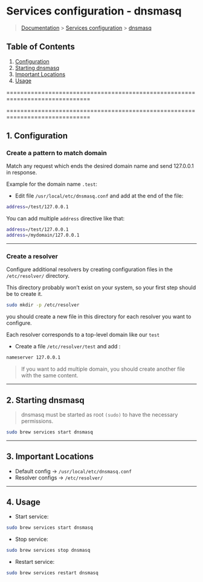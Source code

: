 # Services configuration - dnsmasq

> [Documentation](./../../readme.md) > [Services configuration](./../readme.md) > [dnsmasq](./dnsmasq.md)

## Table of Contents
1. [Configuration](#configuration)
2. [Starting dnsmasq](#starting)
3. [Important Locations](#important-locations)
4. [Usage](#usage)

==============================================================================

==============================================================================

## 1. Configuration

### Create a pattern to match domain

Match any request which ends the desired domain name and send 127.0.0.1 in response.

Example for the domain name `.test`:

* Edit file `/usr/local/etc/dnsmasq.conf` and add at the end of the file:

```bash
address=/test/127.0.0.1
```

You can add multiple `address` directive like that:

```bash
address=/test/127.0.0.1
address=/mydomain/127.0.0.1
```

---

### Create a resolver

Configure additional resolvers by creating configuration files in the `/etc/resolver/` directory.

This directory probably won’t exist on your system, so your first step should be to create it.

```bash
sudo mkdir -p /etc/resolver
```

you should create a new file in this directory for each resolver you want to configure.

Each resolver corresponds to a top-level domain like our `test`

* Create a file `/etc/resolver/test` and add :
```bash
nameserver 127.0.0.1
```

> If you want to add multiple domain, you should create another file with the same content.

---

## 2. Starting dnsmasq

> dnsmasq must be started as root `(sudo)` to have the necessary permissions.

```bash
sudo brew services start dnsmasq
```

---

## 3. Important Locations
* Default config -> `/usr/local/etc/dnsmasq.conf`
* Resolver configs -> `/etc/resolver/`

---

## 4. Usage

* Start service:
```bash
sudo brew services start dnsmasq
```

* Stop service:
```bash
sudo brew services stop dnsmasq
```

* Restart service:
```bash
sudo brew services restart dnsmasq
```
